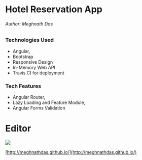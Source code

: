 # Hotel Reservation App
###### Author: Meghnath Das

### Technologies Used
- Angular, 
- Bootstrap
- Responsive Design
- In-Memory Web API
- Travis CI for deployment

### Tech Features
- Angular Router, 
- Lazy Loading and Feature Module, 
- Angular Forms Validation

# Editor

![](https://meghnathdas.github.io/public/images/MD_Logo_138X138.png)

[http://meghnathdas.github.io/](http://meghnathdas.github.io/)
